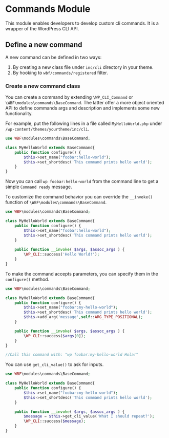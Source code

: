 # Commands Module

This module enables developers to develop custom cli commands. It is a wrapper of the WordPress CLI API.

## Define a new command
A new command can be defined in two ways:

1. By creating a new class file under `inc/cli` directory in your theme.
2. By hooking to `wbf/commands/registered` filter.

### Create a new command class
You can create a command by extending `\WP_CLI_Command` or `\WBF\modules\commands\BaseCommand`. The latter offer a more object oriented API to define commands args and description and implements some new functionality.

For example, put the following lines in a file called `MyHelloWorld.php` under `/wp-content/themes/yourtheme/inc/cli`.

```php
use WBF\modules\commands\BaseCommand;

class MyHelloWorld extends BaseCommand{
	public function configure() {
		$this->set_name("foobar:hello-world");
		$this->set_shortdesc('This command prints hello world');
	}
}
```

Now you can call `wp foobar:hello-world` from the command line to get a simple `Command ready` message.

To customize the command behavior you can override the `__invoke()` function of `\WBF\modules\commands\BaseCommand`.

```php
use WBF\modules\commands\BaseCommand;

class MyHelloWorld extends BaseCommand{
	public function configure() {
		$this->set_name("foobar:hello-world");
		$this->set_shortdesc('This command prints hello world');
	}
	
    public function __invoke( $args, $assoc_args ) {
        \WP_CLI::success('Hello World!');
    }
}
```

To make the command accepts parameters, you can specify them in the `configure()` method.

```php
use WBF\modules\commands\BaseCommand;

class MyHelloWorld extends BaseCommand{
	public function configure() {
		$this->set_name("foobar:my-hello-world");
		$this->set_shortdesc('This command prints hello world');
		$this->add_arg('message',self::ARG_TYPE_POSITIONAL);
	}

	public function __invoke( $args, $assoc_args ) {
		\WP_CLI::success($args[0]);
	}
}

//Call this command with: "wp foobar:my-hello-world Hola!"
```

You can use `get_cli_value()` to ask for inputs.

```php
use WBF\modules\commands\BaseCommand;

class MyHelloWorld extends BaseCommand{
	public function configure() {
		$this->set_name("foobar:my-hello-world");
		$this->set_shortdesc('This command prints hello world');
	}

	public function __invoke( $args, $assoc_args ) {
		$message = $this->get_cli_value('What I should repeat?');
		\WP_CLI::success($message);
	}
}
```
